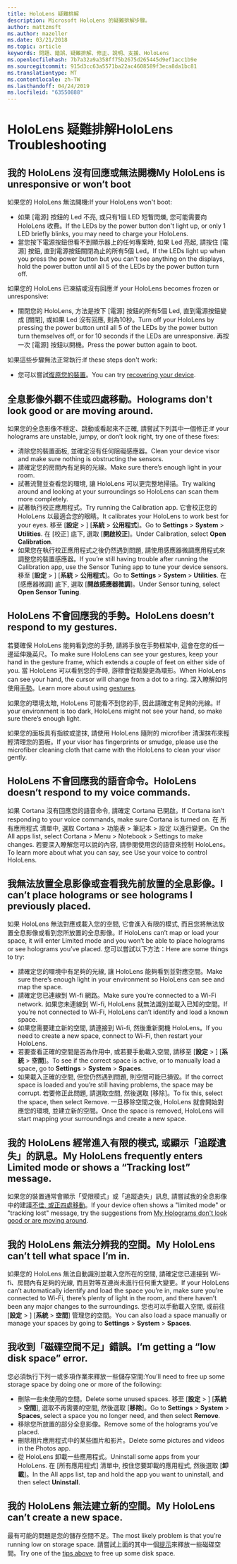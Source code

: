```yaml
---
title: HoloLens 疑難排解
description: Microsoft HoloLens 的疑難排解步驟。
author: mattzmsft
ms.author: mazeller
ms.date: 03/21/2018
ms.topic: article
keywords: 問題、錯誤、疑難排解、修正、說明、支援、HoloLens
ms.openlocfilehash: 7b7a32a9a358ff75b2675d265445d9ef1acc1b9e
ms.sourcegitcommit: 915d3cc63a5571ba22ac4608589f3eca8da1bc81
ms.translationtype: MT
ms.contentlocale: zh-TW
ms.lasthandoff: 04/24/2019
ms.locfileid: "63550888"
---
```

# <a name="hololens-troubleshooting"></a><span data-ttu-id="97a6b-104">HoloLens 疑難排解</span><span class="sxs-lookup"><span data-stu-id="97a6b-104">HoloLens Troubleshooting</span></span>

## <a name="my-hololens-is-unresponsive-or-wont-boot"></a><span data-ttu-id="97a6b-105">我的 HoloLens 沒有回應或無法開機</span><span class="sxs-lookup"><span data-stu-id="97a6b-105">My HoloLens is unresponsive or won’t boot</span></span>

<span data-ttu-id="97a6b-106">如果您的 HoloLens 無法開機:</span><span class="sxs-lookup"><span data-stu-id="97a6b-106">If your HoloLens won't boot:</span></span>
* <span data-ttu-id="97a6b-107">如果 [電源] 按鈕的 Led 不亮, 或只有1個 LED 短暫閃爍, 您可能需要向 HoloLens 收費。</span><span class="sxs-lookup"><span data-stu-id="97a6b-107">If the LEDs by the power button don't light up, or only 1 LED briefly blinks, you may need to charge your HoloLens.</span></span>
* <span data-ttu-id="97a6b-108">當您按下電源按鈕但看不到顯示器上的任何專案時, 如果 Led 亮起, 請按住 [電源] 按鈕, 直到電源按鈕關閉為止的所有5個 Led。</span><span class="sxs-lookup"><span data-stu-id="97a6b-108">If the LEDs light up when you press the power button but you can't see anything on the displays, hold the power button until all 5 of the LEDs by the power button turn off.</span></span>

<span data-ttu-id="97a6b-109">如果您的 HoloLens 已凍結或沒有回應:</span><span class="sxs-lookup"><span data-stu-id="97a6b-109">If your HoloLens becomes frozen or unresponsive:</span></span>
* <span data-ttu-id="97a6b-110">關閉您的 HoloLens, 方法是按下 [電源] 按鈕的所有5個 Led, 直到電源按鈕變成 [關閉], 或如果 Led 沒有回應, 則為10秒。</span><span class="sxs-lookup"><span data-stu-id="97a6b-110">Turn off your HoloLens by pressing the power button until all 5 of the LEDs by the power button turn themselves off, or for 10 seconds if the LEDs are unresponsive.</span></span> <span data-ttu-id="97a6b-111">再按一次 [電源] 按鈕以開機。</span><span class="sxs-lookup"><span data-stu-id="97a6b-111">Press the power button again to boot.</span></span>

<span data-ttu-id="97a6b-112">如果這些步驟無法正常執行:</span><span class="sxs-lookup"><span data-stu-id="97a6b-112">If these steps don't work:</span></span>
* <span data-ttu-id="97a6b-113">您可以嘗試[復原您的裝置](reset-or-recover-your-hololens.md)。</span><span class="sxs-lookup"><span data-stu-id="97a6b-113">You can try [recovering your device](reset-or-recover-your-hololens.md).</span></span>

## <a name="holograms-dont-look-good-or-are-moving-around"></a><span data-ttu-id="97a6b-114">全息影像外觀不佳或四處移動。</span><span class="sxs-lookup"><span data-stu-id="97a6b-114">Holograms don't look good or are moving around.</span></span>

<span data-ttu-id="97a6b-115">如果您的全息影像不穩定、跳動或看起來不正確, 請嘗試下列其中一個修正:</span><span class="sxs-lookup"><span data-stu-id="97a6b-115">If your holograms are unstable, jumpy, or don’t look right, try one of these fixes:</span></span>
* <span data-ttu-id="97a6b-116">清除您的裝置面板, 並確定沒有任何阻礙感應器。</span><span class="sxs-lookup"><span data-stu-id="97a6b-116">Clean your device visor and make sure nothing is obstructing the sensors.</span></span>
* <span data-ttu-id="97a6b-117">請確定您的房間內有足夠的光線。</span><span class="sxs-lookup"><span data-stu-id="97a6b-117">Make sure there’s enough light in your room.</span></span>
* <span data-ttu-id="97a6b-118">試著流覽並查看您的環境, 讓 HoloLens 可以更完整地掃描。</span><span class="sxs-lookup"><span data-stu-id="97a6b-118">Try walking around and looking at your surroundings so HoloLens can scan them more completely.</span></span>
* <span data-ttu-id="97a6b-119">試著執行校正應用程式。</span><span class="sxs-lookup"><span data-stu-id="97a6b-119">Try running the Calibration app.</span></span> <span data-ttu-id="97a6b-120">它會校正您的 HoloLens 以最適合您的眼睛。</span><span class="sxs-lookup"><span data-stu-id="97a6b-120">It calibrates your HoloLens to work best for your eyes.</span></span> <span data-ttu-id="97a6b-121">移至 [**設定** > ] [**系統** > **公用程式**]。</span><span class="sxs-lookup"><span data-stu-id="97a6b-121">Go to **Settings** > **System** > **Utilities**.</span></span> <span data-ttu-id="97a6b-122">在 [校正] 底下, 選取 [**開啟校正**]。</span><span class="sxs-lookup"><span data-stu-id="97a6b-122">Under Calibration, select **Open Calibration**.</span></span>
* <span data-ttu-id="97a6b-123">如果您在執行校正應用程式之後仍然遇到問題, 請使用感應器微調應用程式來調整您的裝置感應器。</span><span class="sxs-lookup"><span data-stu-id="97a6b-123">If you’re still having trouble after running the Calibration app, use the Sensor Tuning app to tune your device sensors.</span></span> <span data-ttu-id="97a6b-124">移至 [**設定** > ] [**系統** > **公用程式**]。</span><span class="sxs-lookup"><span data-stu-id="97a6b-124">Go to **Settings** > **System** > **Utilities**.</span></span> <span data-ttu-id="97a6b-125">在 [感應器微調] 底下, 選取 [**開啟感應器微調**]。</span><span class="sxs-lookup"><span data-stu-id="97a6b-125">Under Sensor tuning, select **Open Sensor Tuning**.</span></span>

## <a name="hololens-doesnt-respond-to-my-gestures"></a><span data-ttu-id="97a6b-126">HoloLens 不會回應我的手勢。</span><span class="sxs-lookup"><span data-stu-id="97a6b-126">HoloLens doesn’t respond to my gestures.</span></span>

<span data-ttu-id="97a6b-127">若要確保 HoloLens 能夠看到您的手勢, 請將手放在手勢框架中, 這會在您的任一邊延伸幾英尺。</span><span class="sxs-lookup"><span data-stu-id="97a6b-127">To make sure HoloLens can see your gestures, keep your hand in the gesture frame, which extends a couple of feet on either side of you.</span></span> <span data-ttu-id="97a6b-128">當 HoloLens 可以看到您的手時, 游標會從點變更為環形。</span><span class="sxs-lookup"><span data-stu-id="97a6b-128">When HoloLens can see your hand, the cursor will change from a dot to a ring.</span></span> <span data-ttu-id="97a6b-129">深入瞭解如何使用[手勢](gestures.md)。</span><span class="sxs-lookup"><span data-stu-id="97a6b-129">Learn more about using [gestures](gestures.md).</span></span>

<span data-ttu-id="97a6b-130">如果您的環境太暗, HoloLens 可能看不到您的手, 因此請確定有足夠的光線。</span><span class="sxs-lookup"><span data-stu-id="97a6b-130">If your environment is too dark, HoloLens might not see your hand, so make sure there’s enough light.</span></span>

<span data-ttu-id="97a6b-131">如果您的面板具有指紋或塗抹, 請使用 HoloLens 隨附的 microfiber 清潔抹布來輕輕清理您的面板。</span><span class="sxs-lookup"><span data-stu-id="97a6b-131">If your visor has fingerprints or smudge, please use the microfiber cleaning cloth that came with the HoloLens to clean your visor gently.</span></span>

## <a name="hololens-doesnt-respond-to-my-voice-commands"></a><span data-ttu-id="97a6b-132">HoloLens 不會回應我的語音命令。</span><span class="sxs-lookup"><span data-stu-id="97a6b-132">HoloLens doesn’t respond to my voice commands.</span></span>

<span data-ttu-id="97a6b-133">如果 Cortana 沒有回應您的語音命令, 請確定 Cortana 已開啟。</span><span class="sxs-lookup"><span data-stu-id="97a6b-133">If Cortana isn’t responding to your voice commands, make sure Cortana is turned on.</span></span> <span data-ttu-id="97a6b-134">在 所有應用程式 清單中, 選取 Cortana > 功能表 > 筆記本 > 設定 以進行變更。</span><span class="sxs-lookup"><span data-stu-id="97a6b-134">On the All apps list, select Cortana > Menu > Notebook > Settings to make changes.</span></span> <span data-ttu-id="97a6b-135">若要深入瞭解您可以說的內容, 請參閱使用您的語音來控制 HoloLens。</span><span class="sxs-lookup"><span data-stu-id="97a6b-135">To learn more about what you can say, see Use your voice to control HoloLens.</span></span>

## <a name="i-cant-place-holograms-or-see-holograms-i-previously-placed"></a><span data-ttu-id="97a6b-136">我無法放置全息影像或查看我先前放置的全息影像。</span><span class="sxs-lookup"><span data-stu-id="97a6b-136">I can’t place holograms or see holograms I previously placed.</span></span>

<span data-ttu-id="97a6b-137">如果 HoloLens 無法對應或載入您的空間, 它會進入有限的模式, 而且您將無法放置全息影像或看到您所放置的全息影像。</span><span class="sxs-lookup"><span data-stu-id="97a6b-137">If HoloLens can’t map or load your space, it will enter Limited mode and you won’t be able to place holograms or see holograms you’ve placed.</span></span> <span data-ttu-id="97a6b-138">您可以嘗試以下方法：</span><span class="sxs-lookup"><span data-stu-id="97a6b-138">Here are some things to try:</span></span>
* <span data-ttu-id="97a6b-139">請確定您的環境中有足夠的光線, 讓 HoloLens 能夠看到並對應空間。</span><span class="sxs-lookup"><span data-stu-id="97a6b-139">Make sure there’s enough light in your environment so HoloLens can see and map the space.</span></span>
* <span data-ttu-id="97a6b-140">請確定您已連線到 Wi-fi 網路。</span><span class="sxs-lookup"><span data-stu-id="97a6b-140">Make sure you’re connected to a Wi-Fi network.</span></span> <span data-ttu-id="97a6b-141">如果您未連線到 Wi-fi, HoloLens 就無法識別並載入已知的空間。</span><span class="sxs-lookup"><span data-stu-id="97a6b-141">If you’re not connected to Wi-Fi, HoloLens can’t identify and load a known space.</span></span>
* <span data-ttu-id="97a6b-142">如果您需要建立新的空間, 請連接到 Wi-fi, 然後重新開機 HoloLens。</span><span class="sxs-lookup"><span data-stu-id="97a6b-142">If you need to create a new space, connect to Wi-Fi, then restart your HoloLens.</span></span>
* <span data-ttu-id="97a6b-143">若要查看正確的空間是否為作用中, 或若要手動載入空間, 請移至 [**設定** > ] [**系統** > **空間**]。</span><span class="sxs-lookup"><span data-stu-id="97a6b-143">To see if the correct space is active, or to manually load a space, go to **Settings** > **System** > **Spaces**.</span></span>
* <span data-ttu-id="97a6b-144">如果載入正確的空間, 但您仍然遇到問題, 則空間可能已損毀。</span><span class="sxs-lookup"><span data-stu-id="97a6b-144">If the correct space is loaded and you’re still having problems, the space may be corrupt.</span></span> <span data-ttu-id="97a6b-145">若要修正此問題, 請選取空間, 然後選取 [移除]。</span><span class="sxs-lookup"><span data-stu-id="97a6b-145">To fix this, select the space, then select Remove.</span></span> <span data-ttu-id="97a6b-146">一旦移除空間之後, HoloLens 就會開始對應您的環境, 並建立新的空間。</span><span class="sxs-lookup"><span data-stu-id="97a6b-146">Once the space is removed, HoloLens will start mapping your surroundings and create a new space.</span></span>

## <a name="my-hololens-frequently-enters-limited-mode-or-shows-a-tracking-lost-message"></a><span data-ttu-id="97a6b-147">我的 HoloLens 經常進入有限的模式, 或顯示「追蹤遺失」的訊息。</span><span class="sxs-lookup"><span data-stu-id="97a6b-147">My HoloLens frequently enters Limited mode or shows a “Tracking lost” message.</span></span>

<span data-ttu-id="97a6b-148">如果您的裝置通常會顯示「受限模式」或「追蹤遺失」訊息, 請嘗試我的全息影像中的建議[不佳, 或正四處移動](#holograms-dont-look-good-or-are-moving-around)。</span><span class="sxs-lookup"><span data-stu-id="97a6b-148">If your device often shows a "limited mode" or "tracking lost" message, try the suggestions from [My Holograms don't look good or are moving around](#holograms-dont-look-good-or-are-moving-around).</span></span>

## <a name="my-hololens-cant-tell-what-space-im-in"></a><span data-ttu-id="97a6b-149">我的 HoloLens 無法分辨我的空間。</span><span class="sxs-lookup"><span data-stu-id="97a6b-149">My HoloLens can’t tell what space I’m in.</span></span>

<span data-ttu-id="97a6b-150">如果您的 HoloLens 無法自動識別並載入您所在的空間, 請確定您已連接到 Wi-fi、房間內有足夠的光線, 而且對等互連尚未進行任何重大變更。</span><span class="sxs-lookup"><span data-stu-id="97a6b-150">If your HoloLens can’t automatically identify and load the space you’re in, make sure you’re connected to Wi-Fi, there’s plenty of light in the room, and there haven’t been any major changes to the surroundings.</span></span> <span data-ttu-id="97a6b-151">您也可以手動載入空間, 或前往 [**設定** > ] [**系統** > **空間**] 管理您的空間。</span><span class="sxs-lookup"><span data-stu-id="97a6b-151">You can also load a space manually or manage your spaces by going to **Settings** > **System** > **Spaces**.</span></span>

## <a name="im-getting-a-low-disk-space-error"></a><span data-ttu-id="97a6b-152">我收到「磁碟空間不足」錯誤。</span><span class="sxs-lookup"><span data-stu-id="97a6b-152">I’m getting a “low disk space” error.</span></span>

<span data-ttu-id="97a6b-153">您必須執行下列一或多項作業來釋放一些儲存空間:</span><span class="sxs-lookup"><span data-stu-id="97a6b-153">You’ll need to free up some storage space by doing one or more of the following:</span></span>
* <span data-ttu-id="97a6b-154">刪除一些未使用的空間。</span><span class="sxs-lookup"><span data-stu-id="97a6b-154">Delete some unused spaces.</span></span> <span data-ttu-id="97a6b-155">移至 [**設定** > ] [**系統** > **空間**], 選取不再需要的空間, 然後選取 [**移除**]。</span><span class="sxs-lookup"><span data-stu-id="97a6b-155">Go to **Settings** > **System** > **Spaces**, select a space you no longer need, and then select **Remove**.</span></span>
* <span data-ttu-id="97a6b-156">移除您所放置的部分全息影像。</span><span class="sxs-lookup"><span data-stu-id="97a6b-156">Remove some of the holograms you’ve placed.</span></span>
* <span data-ttu-id="97a6b-157">刪除相片應用程式中的某些圖片和影片。</span><span class="sxs-lookup"><span data-stu-id="97a6b-157">Delete some pictures and videos in the Photos app.</span></span>
* <span data-ttu-id="97a6b-158">從 HoloLens 卸載一些應用程式。</span><span class="sxs-lookup"><span data-stu-id="97a6b-158">Uninstall some apps from your HoloLens.</span></span> <span data-ttu-id="97a6b-159">在 [所有應用程式] 清單中, 按住您要卸載的應用程式, 然後選取 [**卸載**]。</span><span class="sxs-lookup"><span data-stu-id="97a6b-159">In the All apps list, tap and hold the app you want to uninstall, and then select **Uninstall**.</span></span>

## <a name="my-hololens-cant-create-a-new-space"></a><span data-ttu-id="97a6b-160">我的 HoloLens 無法建立新的空間。</span><span class="sxs-lookup"><span data-stu-id="97a6b-160">My HoloLens can’t create a new space.</span></span>

<span data-ttu-id="97a6b-161">最有可能的問題是您的儲存空間不足。</span><span class="sxs-lookup"><span data-stu-id="97a6b-161">The most likely problem is that you’re running low on storage space.</span></span> <span data-ttu-id="97a6b-162">請嘗試上面的其中一個[提示](#im-getting-a-low-disk-space-error)來釋放一些磁碟空間。</span><span class="sxs-lookup"><span data-stu-id="97a6b-162">Try one of the [tips above](#im-getting-a-low-disk-space-error) to free up some disk space.</span></span>
